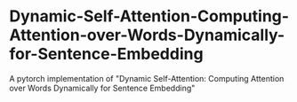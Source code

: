 # Dynamic-Self-Attention-Computing-Attention-over-Words-Dynamically-for-Sentence-Embedding
A pytorch implementation of "Dynamic Self-Attention: Computing Attention over Words Dynamically for Sentence Embedding"

